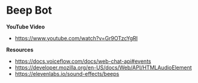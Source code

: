 # Beep Bot

**YouTube Video**

- https://www.youtube.com/watch?v=Gr9OTzcYgRI

**Resources**

- https://docs.voiceflow.com/docs/web-chat-api#events
- https://developer.mozilla.org/en-US/docs/Web/API/HTMLAudioElement
- https://elevenlabs.io/sound-effects/beeps
